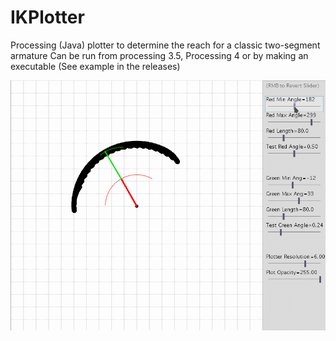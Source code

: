 # IKPlotter
Processing (Java) plotter to determine the reach for a classic two-segment armature
Can be run from processing 3.5, Processing 4 or by making an executable (See example in the releases)

![Animated screenshot of IKPlotter usage](plottercap.gif "IKPlotter")
